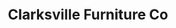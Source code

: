 ---
title: "Clarksville Furniture Co"
url: /clarksville/clarksville-furniture-co/
shop: furniture
---